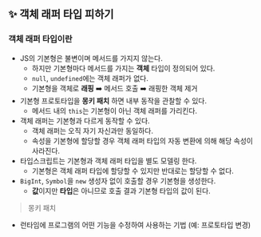 ## ✨ 객체 래퍼 타입 피하기

### 객체 래퍼 타입이란

- JS의 기본형은 불변이며 메서드를 가지지 않는다.
  - 하지만 기본형마다 메서드를 가지는 **객체** 타입이 정의되어 있다.
  - `null`, `undefined`에는 객체 래퍼가 없다.
  - 기본형을 객체로 **래핑** ➡️ 메서드 호출 ➡️ 래핑한 객체 제거
- 기본형 프로토타입을 **몽키 패치** 하면 내부 동작을 관찰할 수 있다.
  - 메서드 내의 `this`는 기본형이 아닌 객체 래퍼를 가리킨다.
- 객체 래퍼는 기본형과 다르게 동작할 수 있다.
  - 객체 래퍼는 오직 자기 자신과만 동일하다.
  - 속성을 기본형에 할당할 경우 객체 래퍼 타입의 자동 변환에 의해 해당 속성이 사라진다.
- 타입스크립트는 기본형과 객체 래퍼 타입을 별도 모델링 한다.
  - 기본형은 객체 래퍼 타입에 할당할 수 있지만 반대로는 할당할 수 없다.
- `BigInt`, `Symbol`을 `new` 생성자 없이 호출할 경우 기본형을 생성한다.
  - **값**이지만 **타입**은 아니므로 호출 결과 기본형 타입의 값이 된다.

> 몽키 패치

- 런타임에 프로그램의 어떤 기능을 수정하여 사용하는 기법 (예: 프로토타입 변경)
